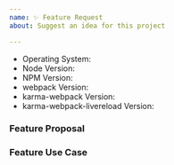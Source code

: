 ```yaml
---
name: ✨ Feature Request
about: Suggest an idea for this project

---
```


<!--
  Issues are so 🔥

  If you remove or skip this template, you'll make the 🐼 sad and the mighty god
  of Github will appear and pile-drive the close button from a great height
  while making animal noises.
-->

* Operating System:
* Node Version:
* NPM Version:
* webpack Version:
* karma-webpack Version:
* karma-webpack-livereload Version:

### Feature Proposal



### Feature Use Case
